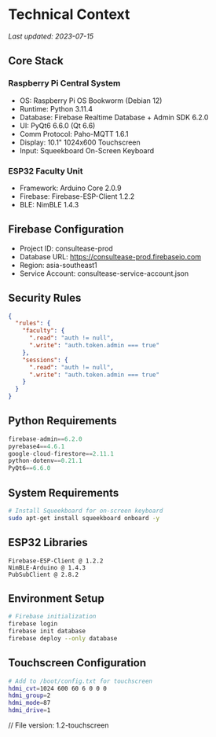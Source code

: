 # Technical Context
*Last updated: 2023-07-15*

## Core Stack
### Raspberry Pi Central System
- OS: Raspberry Pi OS Bookworm (Debian 12)
- Runtime: Python 3.11.4
- Database: Firebase Realtime Database + Admin SDK 6.2.0
- UI: PyQt6 6.6.0 (Qt 6.6)
- Comm Protocol: Paho-MQTT 1.6.1
- Display: 10.1" 1024x600 Touchscreen
- Input: Squeekboard On-Screen Keyboard

### ESP32 Faculty Unit
- Framework: Arduino Core 2.0.9
- Firebase: Firebase-ESP-Client 1.2.2
- BLE: NimBLE 1.4.3

## Firebase Configuration
- Project ID: consultease-prod
- Database URL: https://consultease-prod.firebaseio.com
- Region: asia-southeast1
- Service Account: consultease-service-account.json

## Security Rules
```json
{
  "rules": {
    "faculty": {
      ".read": "auth != null",
      ".write": "auth.token.admin === true"
    },
    "sessions": {
      ".read": "auth != null",
      ".write": "auth.token.admin === true"
    }
  }
}
```

## Python Requirements
```python
firebase-admin==6.2.0
pyrebase4==4.6.1
google-cloud-firestore==2.11.1
python-dotenv==0.21.1
PyQt6==6.6.0
```

## System Requirements
```bash
# Install Squeekboard for on-screen keyboard
sudo apt-get install squeekboard onboard -y
```

## ESP32 Libraries
```arduino
Firebase-ESP-Client @ 1.2.2
NimBLE-Arduino @ 1.4.3
PubSubClient @ 2.8.2
```

## Environment Setup
```bash
# Firebase initialization
firebase login
firebase init database
firebase deploy --only database
```

## Touchscreen Configuration
```bash
# Add to /boot/config.txt for touchscreen
hdmi_cvt=1024 600 60 6 0 0 0
hdmi_group=2
hdmi_mode=87
hdmi_drive=1
```

// File version: 1.2-touchscreen
